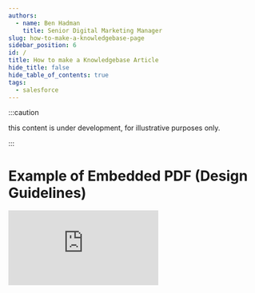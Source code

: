 ```yaml
---
authors:
  - name: Ben Hadman
    title: Senior Digital Marketing Manager
slug: how-to-make-a-knowledgebase-page
sidebar_position: 6
id: /
title: How to make a Knowledgebase Article
hide_title: false
hide_table_of_contents: true
tags:
  - salesforce
---
```


:::caution

this content is under development, for illustrative purposes only.

:::
# Example of Embedded PDF (Design Guidelines)
<embed
  src="https://drive.google.com/viewerng/
viewer?embedded=true&url=https://drive.google.com/file/d/14CIor6OwTC5oXL1TWxPY9YvKeqbU77DT/view?usp=sharing"
  width={750}
  height={1000}
  type="application/pdf"
/>

